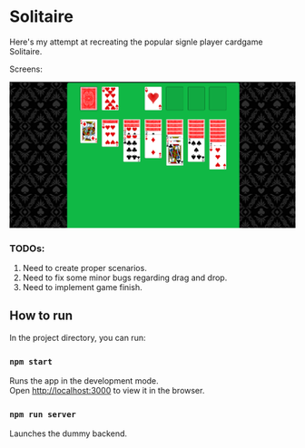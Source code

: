 # Solitaire

Here's my attempt at recreating the popular signle player cardgame Solitaire.

Screens: 

![alt text](image.png)


### TODOs: 

1. Need to create proper scenarios. 
2. Need to fix some minor bugs regarding drag and drop.
3. Need to implement game finish. 

## How to run

In the project directory, you can run:

### `npm start`

Runs the app in the development mode.\
Open [http://localhost:3000](http://localhost:3000) to view it in the browser.

### `npm run server`

Launches the dummy backend. 

